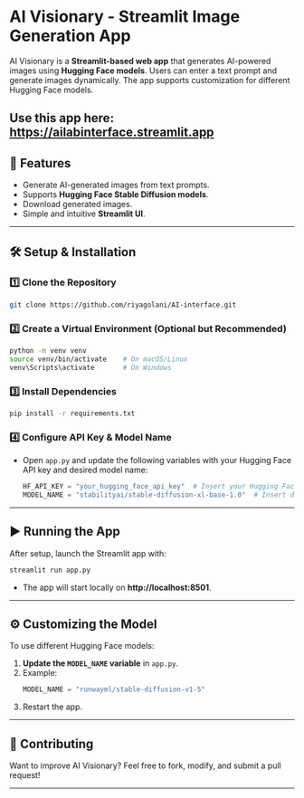 # AI Visionary - Streamlit Image Generation App

AI Visionary is a **Streamlit-based web app** that generates AI-powered images using **Hugging Face models**. Users can enter a text prompt and generate images dynamically. The app supports customization for different Hugging Face models.

Use this app here: https://ailabinterface.streamlit.app
---

## **🚀 Features**
- Generate AI-generated images from text prompts.
- Supports **Hugging Face Stable Diffusion models**.
- Download generated images.
- Simple and intuitive **Streamlit UI**.

---

## **🛠 Setup & Installation**
### **1️⃣ Clone the Repository**
```sh
git clone https://github.com/riyagolani/AI-interface.git
```

### **2️⃣ Create a Virtual Environment (Optional but Recommended)**
```sh
python -m venv venv
source venv/bin/activate    # On macOS/Linux
venv\Scripts\activate       # On Windows
```

### **3️⃣ Install Dependencies**
```sh
pip install -r requirements.txt
```

### **4️⃣ Configure API Key & Model Name**
- Open `app.py` and update the following variables with your Hugging Face API key and desired model name:
  ```python
  HF_API_KEY = "your_hugging_face_api_key"  # Insert your Hugging Face API Key
  MODEL_NAME = "stabilityai/stable-diffusion-xl-base-1.0"  # Insert desired model name
  ```

---

## **▶️ Running the App**
After setup, launch the Streamlit app with:
```sh
streamlit run app.py
```
- The app will start locally on **http://localhost:8501**.

---

## **⚙️ Customizing the Model**
To use different Hugging Face models:
1. **Update the `MODEL_NAME` variable** in `app.py`.
2. Example:  
   ```python
   MODEL_NAME = "runwayml/stable-diffusion-v1-5"
   ```
3. Restart the app.

---

## **🤝 Contributing**
Want to improve AI Visionary? Feel free to fork, modify, and submit a pull request!

---
